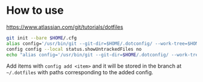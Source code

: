 # How to use
https://www.atlassian.com/git/tutorials/dotfiles

```bash
git init --bare $HOME/.cfg
alias config='/usr/bin/git --git-dir=$HOME/.dotconfig/ --work-tree=$HOME'
config config --local status.showUntrackedFiles no
echo "alias config='/usr/bin/git --git-dir=$HOME/.dotconfig/ --work-tree=$HOME'" >> $HOME/.bashrc
```

Add items with `config add <item>` and it will be stored in the branch at `~/.dotfiles` with paths corresponding to the added config.
